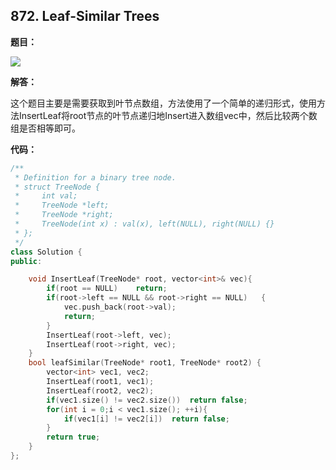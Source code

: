 ## 872. Leaf-Similar Trees

**题目：**

![](http://cdn.zergzerg.cn/leet_872.png)

**解答：**

这个题目主要是需要获取到叶节点数组，方法使用了一个简单的递归形式，使用方法InsertLeaf将root节点的叶节点递归地Insert进入数组vec中，然后比较两个数组是否相等即可。

**代码：**

```cpp
/**
 * Definition for a binary tree node.
 * struct TreeNode {
 *     int val;
 *     TreeNode *left;
 *     TreeNode *right;
 *     TreeNode(int x) : val(x), left(NULL), right(NULL) {}
 * };
 */
class Solution {
public:

    void InsertLeaf(TreeNode* root, vector<int>& vec){
        if(root == NULL)    return;
        if(root->left == NULL && root->right == NULL)   {
            vec.push_back(root->val);
            return;
        }
        InsertLeaf(root->left, vec);
        InsertLeaf(root->right, vec);
    }
    bool leafSimilar(TreeNode* root1, TreeNode* root2) {
        vector<int> vec1, vec2;
        InsertLeaf(root1, vec1);
        InsertLeaf(root2, vec2);
        if(vec1.size() != vec2.size())  return false;
        for(int i = 0;i < vec1.size(); ++i){
            if(vec1[i] != vec2[i])  return false;
        }
        return true;
    }
};
```

